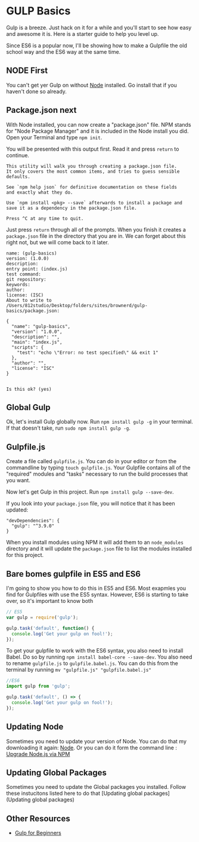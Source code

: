 # GULP Basics

Gulp is a breeze. Just hack on it for a while and you'll start to see how easy and awesome it is. Here is a starter guide to help you level up.

Since ES6 is a popular now, I'll be showing how to make a Gulpfile the old school way and the ES6 way at the same time.

## NODE First
You can't get yer Gulp on without [Node](https://nodejs.org/en/) installed. Go install that if you haven't done so already.

## Package.json next
With Node installed, you can now create a "package.json" file. NPM stands for "Node Package Manager" and it is included in the Node install you did. Open your Terminal and type `npm init`.

You will be presented with this output first. Read it and press `return` to continue.

```
This utility will walk you through creating a package.json file.
It only covers the most common items, and tries to guess sensible defaults.

See `npm help json` for definitive documentation on these fields
and exactly what they do.

Use `npm install <pkg> --save` afterwards to install a package and
save it as a dependency in the package.json file.

Press ^C at any time to quit.
```

Just press `return` through all of the prompts. When you finish it creates a `package.json` file in the directory that you are in. We can forget about this right not, but we will come back to it later.
```
name: (gulp-basics)
version: (1.0.0)
description:
entry point: (index.js)
test command:
git repository:
keywords:
author:
license: (ISC)
About to write to /Users/812studio/Desktop/folders/sites/brownerd/gulp-basics/package.json:

{
  "name": "gulp-basics",
  "version": "1.0.0",
  "description": "",
  "main": "index.js",
  "scripts": {
    "test": "echo \"Error: no test specified\" && exit 1"
  },
  "author": "",
  "license": "ISC"
}


Is this ok? (yes)
```

## Global Gulp
Ok, let's install Gulp globally now. Run `npm install gulp -g` in your terminal. If that doesn't take, run `sudo npm install gulp -g`.


## Gulpfile.js
Create a file called `gulpfile.js`. You can do in your editor or from the commandline by typing `touch gulpfile.js`. Your Gulpfile contains all of the "required" modules and "tasks" necessary to run the build processes that you want.

Now let's get Gulp in this project. Run `npm install gulp --save-dev`.

If you look into your `package.json` file, you will notice that it has been updated:

```
"devDependencies": {
  "gulp": "^3.9.0"
}
```
When you install modules using NPM it will add them to an `node_modules` directory and it will update the `package.json` file to list the modules installed for this project.

## Bare bomes gulpfile in ES5 and ES6
I'm going to show you how to do this in ES5 and ES6. Most exapmles you find for Gulpfiles with use the ES5 syntax. However, ES6 is starting to take over, so it's important to know both


```js
// ES5
var gulp = require('gulp');

gulp.task('default', function() {
  console.log('Get your gulp on fool!');
});
```

To get your gulpfile to work with the ES6 syntax, you also need to install Babel. Do so by running `npm install babel-core --save-dev`. You also need to rename `gulpfile.js` to `gulpfile.babel.js`. You can do this from the terminal by running `mv "gulpfile.js" "gulpfile.babel.js"`

```js
//ES6
import gulp from 'gulp';

gulp.task('default', () => {
  console.log('Get your gulp on fool!');
});
```












## Updating Node
Sometimes you need to update your version of Node. You can do that my downloading it again: [Node](https://nodejs.org/en/). Or you can do it form the command line : [Upgrade Node.js via NPM](http://davidwalsh.name/upgrade-nodejs)

## Updating Global Packages
Sometimes you need to update the Global packages you installed. Follow these instucitons listed here to do that [Updating global packages](Updating global packages)


## Other Resources
- [Gulp for Beginners](https://css-tricks.com/gulp-for-beginners/)
